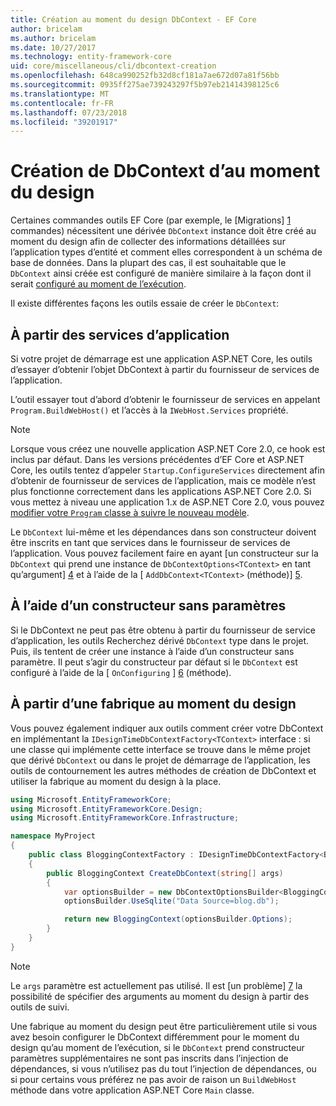```yaml
---
title: Création au moment du design DbContext - EF Core
author: bricelam
ms.author: bricelam
ms.date: 10/27/2017
ms.technology: entity-framework-core
uid: core/miscellaneous/cli/dbcontext-creation
ms.openlocfilehash: 648ca990252fb32d8cf181a7ae672d07a81f56bb
ms.sourcegitcommit: 0935ff275ae739243297f5b97eb21414398125c6
ms.translationtype: MT
ms.contentlocale: fr-FR
ms.lasthandoff: 07/23/2018
ms.locfileid: "39201917"
---
```

<a name="design-time-dbcontext-creation"></a>Création de DbContext d’au moment du design
==============================
Certaines commandes outils EF Core (par exemple, le [Migrations] [ 1] commandes) nécessitent une dérivée `DbContext` instance doit être créé au moment du design afin de collecter des informations détaillées sur l’application types d’entité et comment elles correspondent à un schéma de base de données. Dans la plupart des cas, il est souhaitable que le `DbContext` ainsi créée est configuré de manière similaire à la façon dont il serait [configuré au moment de l’exécution][2].

Il existe différentes façons les outils essaie de créer le `DbContext`:

<a name="from-application-services"></a>À partir des services d’application
-------------------------
Si votre projet de démarrage est une application ASP.NET Core, les outils d’essayer d’obtenir l’objet DbContext à partir du fournisseur de services de l’application.

L’outil essayer tout d’abord d’obtenir le fournisseur de services en appelant `Program.BuildWebHost()` et l’accès à la `IWebHost.Services` propriété.

> [!NOTE]
> Lorsque vous créez une nouvelle application ASP.NET Core 2.0, ce hook est inclus par défaut. Dans les versions précédentes d’EF Core et ASP.NET Core, les outils tentez d’appeler `Startup.ConfigureServices` directement afin d’obtenir de fournisseur de services de l’application, mais ce modèle n’est plus fonctionne correctement dans les applications ASP.NET Core 2.0. Si vous mettez à niveau une application 1.x de ASP.NET Core 2.0, vous pouvez [modifier votre `Program` classe à suivre le nouveau modèle][3].

Le `DbContext` lui-même et les dépendances dans son constructeur doivent être inscrits en tant que services dans le fournisseur de services de l’application. Vous pouvez facilement faire en ayant [un constructeur sur la `DbContext` qui prend une instance de `DbContextOptions<TContext>` en tant qu’argument] [ 4] et à l’aide de la [ `AddDbContext<TContext>` (méthode)] [5].

<a name="using-a-constructor-with-no-parameters"></a>À l’aide d’un constructeur sans paramètres
--------------------------------------
Si le DbContext ne peut pas être obtenu à partir du fournisseur de service d’application, les outils Recherchez dérivé `DbContext` type dans le projet. Puis, ils tentent de créer une instance à l’aide d’un constructeur sans paramètre. Il peut s’agir du constructeur par défaut si le `DbContext` est configuré à l’aide de la [ `OnConfiguring` ] [ 6] (méthode).

<a name="from-a-design-time-factory"></a>À partir d’une fabrique au moment du design
--------------------------
Vous pouvez également indiquer aux outils comment créer votre DbContext en implémentant la `IDesignTimeDbContextFactory<TContext>` interface : si une classe qui implémente cette interface se trouve dans le même projet que dérivé `DbContext` ou dans le projet de démarrage de l’application, les outils de contournement les autres méthodes de création de DbContext et utiliser la fabrique au moment du design à la place.

``` csharp
using Microsoft.EntityFrameworkCore;
using Microsoft.EntityFrameworkCore.Design;
using Microsoft.EntityFrameworkCore.Infrastructure;

namespace MyProject
{
    public class BloggingContextFactory : IDesignTimeDbContextFactory<BloggingContext>
    {
        public BloggingContext CreateDbContext(string[] args)
        {
            var optionsBuilder = new DbContextOptionsBuilder<BloggingContext>();
            optionsBuilder.UseSqlite("Data Source=blog.db");

            return new BloggingContext(optionsBuilder.Options);
        }
    }
}
```

> [!NOTE]
> Le `args` paramètre est actuellement pas utilisé. Il est [un problème] [ 7] la possibilité de spécifier des arguments au moment du design à partir des outils de suivi.

Une fabrique au moment du design peut être particulièrement utile si vous avez besoin configurer le DbContext différemment pour le moment du design qu’au moment de l’exécution, si le `DbContext` prend constructeur paramètres supplémentaires ne sont pas inscrits dans l’injection de dépendances, si vous n’utilisez pas du tout l’injection de dépendances, ou si pour certains vous préférez ne pas avoir de raison un `BuildWebHost` méthode dans votre application ASP.NET Core `Main` classe.

  [1]: xref:core/managing-schemas/migrations/index
  [2]: xref:core/miscellaneous/configuring-dbcontext
  [3]: https://docs.microsoft.com/aspnet/core/migration/1x-to-2x/#update-main-method-in-programcs
  [4]: xref:core/miscellaneous/configuring-dbcontext#constructor-argument
  [5]: xref:core/miscellaneous/configuring-dbcontext#using-dbcontext-with-dependency-injection
  [6]: xref:core/miscellaneous/configuring-dbcontext#onconfiguring
  [7]: https://github.com/aspnet/EntityFrameworkCore/issues/8332
